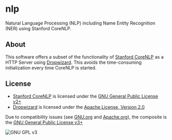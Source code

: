 # nlp

Natural Language Processing (NLP) including Name Entity Recognition (NER) using Stanford CoreNLP.

## About

This software offers a subset of the functionality of [Stanford CoreNLP](http://nlp.stanford.edu/software/corenlp.shtml) as a HTTP Server using [Dropwizard](http://www.dropwizard.io). This avoids the time-consuming initialization every time CoreNLP is started.

## License

- [Stanford CoreNLP](http://nlp.stanford.edu/software/corenlp.shtml) is licensed under the [GNU General Public License v2+](http://www.gnu.org/licenses/gpl-2.0.html)
- [Dropwizard](http://www.dropwizard.io) is licensed under the [Apache License, Version 2.0](http://www.apache.org/licenses/LICENSE-2.0)

Due to compatibility issues (see [GNU.org](http://www.gnu.org/licenses/license-list.html) and [Apache.org](http://www.apache.org/licenses/GPL-compatibility.html)), the composite is the [GNU General Public License v3+](http://www.gnu.org/licenses/gpl-3.0.html)

![GNU GPL v3](http://www.gnu.org/graphics/gplv3-127x51.png "GNU GPL v3")


